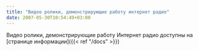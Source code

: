 ```yaml
---
title: "Видео ролики, демонстрирующие работу интернет радио"
date: 2007-05-30T10:54:49+03:00
---
```


Видео ролики, демонстрирующие работу Интернет радио доступны на [странице информации]({{< ref "/docs" >}})